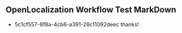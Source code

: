 ## OpenLocalization Workflow Test MarkDown
* 5c1cf557-8f8a-4cb6-a391-28c11092deec 
thanks!<!--HONumber=Mar16_HO4-->
